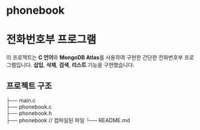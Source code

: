 # phonebook

# 전화번호부 프로그램

이 프로젝트는 **C 언어**와 **MongoDB Atlas**를 사용하여 구현한 간단한 전화번호부 프로그램입니다. **삽입**, **삭제**, **검색**, **리스트** 기능을 구현했습니다.

## 프로젝트 구조  
├── main.c  
├── phonebook.c  
├── phonebook.h  
├── phonebook // 컴파일된 파일
└── README.md  
